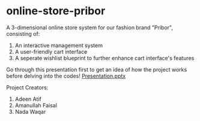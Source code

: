 # online-store-pribor
A 3-dimensional online store system for our fashion brand "Pribor", consisting of:
1. An interactive management system
2. A user-friendly cart interface
3. A seperate wishlist blueprint to further enhance cart interface's features


Go through this presentation first to get an idea of how the project works before delving into the codes!
[Presentation.pptx](https://github.com/adytistic/online-store-pribor/files/7875746/Presentation.pptx)


Project Creators: 
1. Adeen Atif
2. Amanullah Faisal
3. Nada Waqar
